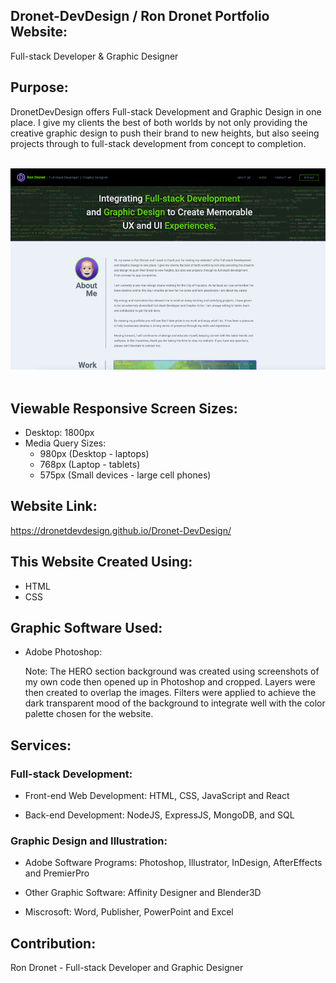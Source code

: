 ## Dronet-DevDesign / Ron Dronet Portfolio Website:
Full-stack Developer & Graphic Designer

## Purpose:
DronetDevDesign offers Full-stack Development and Graphic Design in one place. I give my clients the best of both worlds by not only providing the creative graphic design to push their brand to new heights, but also seeing projects through to full-stack development from concept to completion.

<br>
<div align="left">
    <img src="./assets/images/dronet-dev-design-site.jpg" width="800px" /> 
</div>
<br>

## Viewable Responsive Screen Sizes:
* Desktop: 1800px
* Media Query Sizes:
  - 980px (Desktop - laptops)
  - 768px (Laptop - tablets)
  - 575px (Small devices - large cell phones)

## Website Link:
https://dronetdevdesign.github.io/Dronet-DevDesign/

## This Website Created Using:
* HTML
* CSS

## Graphic Software Used:
* Adobe Photoshop:
    
    Note: The HERO section background was created using screenshots of my own code then opened up in Photoshop and cropped. Layers were then created to overlap the images. Filters were applied to achieve the dark transparent mood of the background to integrate well with the color palette chosen for the website.

## Services:
### Full-stack Development:
* Front-end Web Development:
    HTML, CSS, JavaScript and React
        
* Back-end Development:
    NodeJS, ExpressJS, MongoDB, and SQL

### Graphic Design and Illustration:
* Adobe Software Programs:
    Photoshop, Illustrator, InDesign, AfterEffects and PremierPro
      
* Other Graphic Software:
    Affinity Designer and Blender3D

* Miscrosoft:
    Word, Publisher, PowerPoint and Excel

## Contribution:
Ron Dronet - Full-stack Developer and Graphic Designer